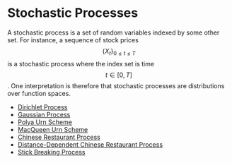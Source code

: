 # Stochastic Processes

A stochastic process is a set of random variables indexed by some other set. For instance,
a sequence of stock prices $$\{ X_t \}_{0 \leq t \leq T }$$ is a stochastic process where the
index set is time $$t \in [0, T]$$. One interpretation is therefore that stochastic processes are
distributions over function spaces.

- [Dirichlet Process](stochastic_processes/dirichlet_process.md)
- [Gaussian Process](stochastic_processes/gaussian_processes.md)
- [Polya Urn Scheme](stochastic_processes/polya_urn_scheme.md)
- [MacQueen Urn Scheme](stochastic_processes/blackwell_macqueen_urn_scheme.md)
- [Chinese Restaurant Process](stochastic_processes/chinese_restaurant_process.md)
- [Distance-Dependent Chinese Restaurant Process](stochastic_processes/distance_dependent_chinese_restaurant_process.md)
- [Stick Breaking Process](stochastic_processes/stick_breaking_process.md)

